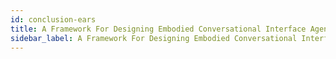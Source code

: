 ```yaml
---
id: conclusion-ears
title: A Framework For Designing Embodied Conversational Interface Agents
sidebar_label: A Framework For Designing Embodied Conversational Interface Agents
---
```

